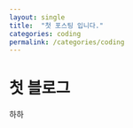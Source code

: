 ```yaml
---
layout: single
title:  "첫 포스팅 입니다."
categories: coding
permalink: /categories/coding
---
```


# 첫 블로그

하하

